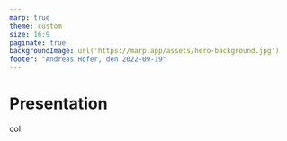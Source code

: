 ```yaml
---
marp: true
theme: custom
size: 16:9
paginate: true
backgroundImage: url('https://marp.app/assets/hero-background.jpg')
footer: "Andreas Hofer, den 2022-09-19"
---
```

# Presentation

<div class="row">
col
</div>